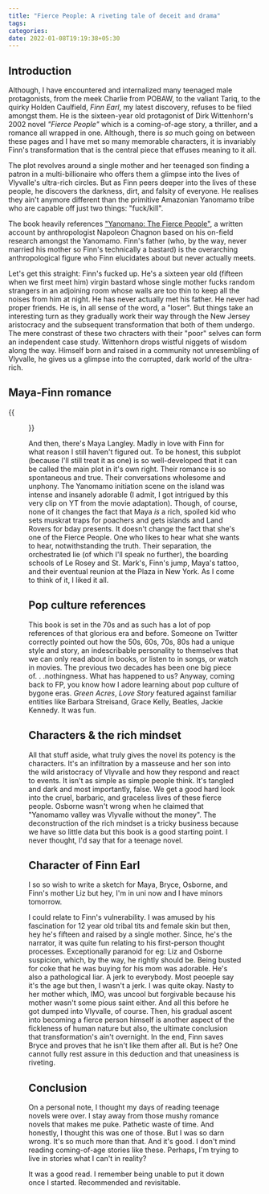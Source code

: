 ```yaml
---
title: "Fierce People: A riveting tale of deceit and drama"
tags:
categories: 
date: 2022-01-08T19:19:38+05:30
---
```


## Introduction   

Although, I have encountered and internalized many teenaged male protagonists, from the meek Charlie from POBAW, to the valiant Tariq, to the quirky Holden Caulfield, _Finn Earl_, my latest discovery, refuses to be filed amongst them. He is the sixteen-year old protagonist of Dirk Wittenhorn's 2002 novel _"Fierce People"_ which is a coming-of-age story, a thriller, and a romance all wrapped in one. Although, there is _so_ much going on between these pages and I have met so many memorable characters, it is invariably Finn's transformation that is the central piece that effuses meaning to it all.   

The plot revolves around a single mother and her teenaged son finding a patron in a multi-billionaire who offers them a glimpse into the lives of Vlyvalle's ultra-rich circles. But as Finn peers deeper into the lives of these people, he discovers the darkness, dirt, and falsity of everyone. He realises they ain't anymore different than the primitive Amazonian Yanomamo tribe who are capable off just two things: "fuck/kill".   

The book heavily references ["Yanomano: The Fierce People"][0], a written account by anthropologist Napoleon Chagnon based on his on-field research amongst the Yanomamo. Finn's father (who, by the way, never married his mother so Finn's technically a bastard) is the overarching anthropological figure who Finn elucidates about but never actually meets. 

Let's get this straight: Finn's fucked up. He's a sixteen year old (fifteen when we first meet him) virgin bastard whose single mother fucks random strangers in an adjoining room whose walls are too thin to keep all the noises from him at night. He has never actually met his father. He never had proper friends. He is, in all sense of the word, a "loser". But things take an interesting turn as they gradually work their way through the New Jersey aristocracy and the subsequent transformation that both of them undergo. The mere constrast of these two chracters with their "poor" selves can form an independent case study. Wittenhorn drops wistful niggets of wisdom along the way. Himself born and raised in a community not unresembling of Vlyvalle, he gives us a glimpse into the corrupted, dark world of the ultra-rich.   

## Maya-Finn romance   

{{<figure src="/img/fp/0.jpg" width="500px" caption="Fierce People (2005). Only decent scene to put here IMO.">}}

And then, there's Maya Langley. Madly in love with Finn for what reason I still haven't figured out. To be honest, this subplot (because I'll still treat it as one) is so well-developed that it can be called the main plot in it's own right. Their romance is so spontaneous and true. Their conversations wholesome and unphony. The Yanomamo initiation scene on the island was intense and insanely adorable (I admit, I got intrigued by this very clip on YT from the movie adaptation). Though, of course, none of it changes the fact that Maya _is_ a rich, spoiled kid who sets muskrat traps for poachers and gets islands and Land Rovers for bday presents. It doesn't change the fact that she's one of the Fierce People. One who likes to hear what she wants to hear, notwithstanding the truth. Their separation, the orchestrated lie (of which I'll speak no further), the boarding schools of Le Rosey and St. Mark's, Finn's jump, Maya's tattoo, and their eventual reunion at the Plaza in New York. As I come to think of it, I liked it all.    

## Pop culture references   

This book is set in the 70s and as such has a lot of pop references of that glorious era and before. Someone on Twitter correctly pointed out how the 50s, 60s, 70s, 80s had a unique style and story, an indescribable personality to themselves that we can only read about in books, or listen to in songs, or watch in movies. The previous two decades has been one big piece of. . .nothingness. What has happened to us? Anyway, coming back to FP, you know how I adore learning about pop culture of bygone eras. _Green Acres_, _Love Story_ featured against familiar entities like Barbara Streisand, Grace Kelly, Beatles, Jackie Kennedy. It was fun.   

## Characters &amp; the rich mindset   

All that stuff aside, what truly gives the novel its potency is the characters. It's an infiltration by a masseuse and her son into the wild aristocracy of Vlyvalle and how they respond and react to events. It isn't as simple as simple people think. It's tangled and dark and most importantly, false. We get a good hard look into the cruel, barbaric, and graceless lives of these fierce people. Osborne wasn't wrong when he claimed that "Yanomamo valley was Vlyvalle without the money". The deconstruction of the rich mindset is a tricky business because we have so little data but this book is a good starting point. I never thought, I'd say that for a teenage novel.   

## Character of Finn Earl

I so so wish to write a sketch for Maya, Bryce, Osborne, and Finn's mother Liz but hey, I'm in uni now and I have minors tomorrow.   

I could relate to Finn's vulnerability. I was amused by his fascination for 12 year old tribal tits and female skin but then, hey he's fifteen and raised by a single mother. Since, he's the narrator, it was quite fun relating to his first-person thought processes. Exceptionally paranoid for eg: Liz and Osborne suspicion, which, by the way, he rightly should be. Being busted for coke that he was buying for his mom was adorable. He's also a pathological liar. A jerk to everybody. Most peoeple say it's the age but then, I wasn't a jerk. I was quite okay. Nasty to her mother which, IMO, was uncool but forgivable because his mother wasn't some pious saint either. And all this before he got dumped into Vlyvalle, of course. Then, his gradual ascent into becoming a fierce person himself is another aspect of the fickleness of human nature but also, the ultimate conclusion that transformation's ain't overnight. In the end, Finn saves Bryce and proves that he isn't like them after all. But is he?  One cannot fully rest assure in this deduction and that uneasiness is riveting.    

## Conclusion   

On a personal note, I thought my days of reading teenage novels were over. I stay away from those mushy romance novels that makes me puke. Pathetic waste of time. And honestly, I thought this was one of those. But I was so darn wrong. It's so much more than that. And it's good. I don't mind reading coming-of-age stories like these. Perhaps, I'm trying to live in stories what I can't in reality?   

It was a good read. I remember being unable to put it down once I started. Recommended and revisitable.


[0]: https://www.goodreads.com/en/book/show/227723.The_Yanomam_